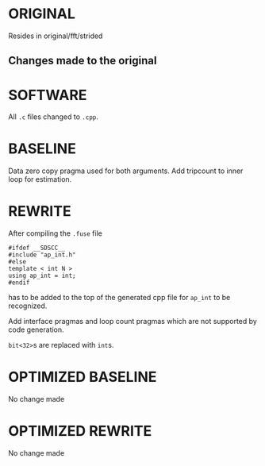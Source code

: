 # ORIGINAL
Resides in original/fft/strided

## Changes made to the original

# SOFTWARE
All `.c` files changed to `.cpp`.

# BASELINE
Data zero copy pragma used for both arguments.
Add tripcount to inner loop for estimation.

# REWRITE
After compiling the `.fuse` file
```
#ifdef __SDSCC__
#include "ap_int.h"
#else
template < int N >
using ap_int = int;
#endif
```
has to be added to the top of the generated cpp file for `ap_int` to be recognized.

Add interface pragmas and loop count pragmas which are not supported by code generation.

`bit<32>`s are replaced with `int`s.

# OPTIMIZED BASELINE
No change made

# OPTIMIZED REWRITE
No change made
